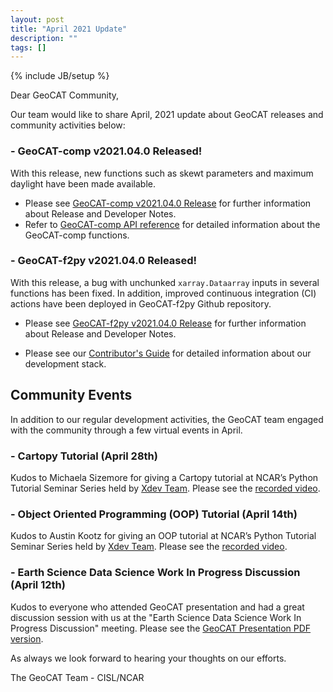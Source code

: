 ```yaml
---
layout: post
title: "April 2021 Update"
description: ""
tags: []
---
```

{% include JB/setup %}

Dear GeoCAT Community,

Our team would like to share April, 2021 update 
about GeoCAT releases and community activities below:  

### - GeoCAT-comp v2021.04.0 Released!
With this release, new functions such as skewt parameters and
maximum daylight have been made available.

- Please see
  [GeoCAT-comp v2021.04.0 Release](https://github.com/NCAR/geocat-comp/releases/tag/v2021.04.0)
  for further information about Release and Developer Notes.
- Refer to
  [GeoCAT-comp API reference](https://geocat-comp.readthedocs.io/en/latest/api.html)
  for detailed information about the GeoCAT-comp functions.

### - GeoCAT-f2py v2021.04.0 Released!
With this release, a bug with unchunked `xarray.Dataarray` inputs in several functions 
has been fixed. In addition, improved continuous integration (CI) actions have been 
deployed in GeoCAT-f2py Github repository.

- Please see 
[GeoCAT-f2py v2021.04.0 Release](https://github.com/NCAR/geocat-f2py/releases/tag/v2021.04.0)
for further information about Release and Developer Notes.

- Please see our 
[Contributor's Guide](https://geocat.ucar.edu/pages/contributing.html) 
for detailed information about our development stack. 

## Community Events

In addition to our regular development activities, the GeoCAT team engaged 
with the community through a few virtual events in April.

### - Cartopy Tutorial (April 28th)
Kudos to Michaela Sizemore for giving a Cartopy tutorial at NCAR’s Python Tutorial Seminar Series
held by [Xdev Team](https://ncar.github.io/xdev/).
Please see the [recorded video](https://www.youtube.com/watch?v=ivmd3RluMiw&ab_channel=ProjectPythia).

### - Object Oriented Programming (OOP) Tutorial (April 14th)
Kudos to Austin Kootz for giving an OOP tutorial at NCAR’s Python Tutorial Seminar Series
held by [Xdev Team](https://ncar.github.io/xdev/).
Please see the [recorded video](https://www.youtube.com/watch?v=GEFnL8C62u8&ab_channel=ProjectPythia).

### - Earth Science Data Science Work In Progress Discussion (April 12th)
Kudos to everyone who attended GeoCAT presentation and had a great discussion session with us at the
"Earth Science Data Science Work In Progress Discussion" meeting. Please see the [GeoCAT Presentation
PDF version](https://drive.google.com/file/d/16Kt763KHEI_aVHexucTYGO9sg6jT0V1s/view?usp=sharing).

As always we look forward to hearing your thoughts on our efforts.

The GeoCAT Team - CISL/NCAR

